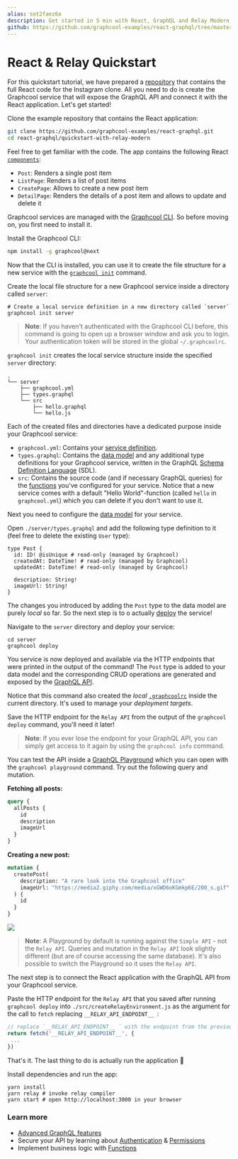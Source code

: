 ```yaml
---
alias: sot2faez6a
description: Get started in 5 min with React, GraphQL and Relay Modern by building a simple Instagram clone.
github: https://github.com/graphcool-examples/react-graphql/tree/master/quickstart-with-relay-modern
---
```


# React & Relay Quickstart


For this quickstart tutorial, we have prepared a [repository](https://github.com/graphcool-examples/react-graphql/tree/master/quickstart-with-relay-modern) that contains the full React code for the Instagram clone. All you need to do is create the Graphcool service that will expose the GraphQL API and connect it with the React application. Let's get started! 

<Instruction>

Clone the example repository that contains the React application:

```sh
git clone https://github.com/graphcool-examples/react-graphql.git
cd react-graphql/quickstart-with-relay-modern
```

</Instruction>

Feel free to get familiar with the code. The app contains the following React [`components`](https://github.com/graphcool-examples/react-graphql/tree/master/quickstart-with-relay-modern/src/components):

- `Post`: Renders a single post item
- `ListPage`: Renders a list of post items
- `CreatePage`: Allows to create a new post item
- `DetailPage`: Renders the details of a post item and allows to update and delete it

Graphcool services are managed with the [Graphcool CLI](!alias-zboghez5go). So before moving on, you first need to install it.

<Instruction>

Install the Graphcool CLI:

```sh
npm install -g graphcool@next
```

</Instruction>

Now that the CLI is installed, you can use it to create the file structure for a new service with the [`graphcool init`](!alias-zboghez5go#graphcool-init) command.

<Instruction>

Create the local file structure for a new Graphcool service inside a directory called `server`:

```sh(path="")
# Create a local service definition in a new directory called `server`
graphcool init server
```

</Instruction>

> **Note**: If you haven't authenticated with the Graphcool CLI before, this command is going to open up a browser window and ask you to login. Your authentication token will be stored in the global `~/.graphcoolrc`.

`graphcool init` creates the local service structure inside the specified `server` directory:

```(nocopy)
.
└── server
    ├── graphcool.yml
    ├── types.graphql
    └── src
        ├── hello.graphql
        └── hello.js
```

Each of the created files and directories have a dedicated purpose inside your Graphcool service:
- `graphcool.yml`: Contains your [service definition](!alias-opheidaix3).
- `types.graphql`: Contains the [data model](!alias-eiroozae8u) and any additional type definitions for your Graphcool service, written in the GraphQL [Schema Definition Language](https://medium.com/@graphcool/graphql-sdl-schema-definition-language-6755bcb9ce51) (SDL).
- `src`: Contains the source code (and if necessary GraphQL queries) for the [functions](!alias-aiw4aimie9) you've configured for your service. Notice that a new service comes with a default "Hello World"-function (called `hello` in `graphcool.yml`) which you can delete if you don't want to use it.

Next you need to configure the [data model](!alias-eiroozae8u) for your service.

<Instruction>

Open `./server/types.graphql` and add the following type definition to it (feel free to delete the existing `User` type):

```graphql(path="server/types.graphql")
type Post {
  id: ID! @isUnique # read-only (managed by Graphcool)
  createdAt: DateTime! # read-only (managed by Graphcool)
  updatedAt: DateTime! # read-only (managed by Graphcool)

  description: String!
  imageUrl: String!
}
```

</Instruction>

The changes you introduced by adding the `Post` type to the data model are purely _local_ so far. So the next step is to o actually [deploy](!alias-aiteerae6l#graphcool-deploy) the service!

<Instruction>

Navigate to the `server` directory and deploy your service:

```sh(path="")
cd server
graphcool deploy
```

</Instruction>

You service is now deployed and available via the HTTP endpoints that were printed in the output of the command! The `Post` type is added to your data model and the corresponding CRUD operations are generated and exposed by the [GraphQL API](!alias-abogasd0go).

Notice that this command also created the _local_ [`.graphcoolrc`](!alias-zoug8seen4) inside the current directory. It's used to manage your _deployment targets_.


<Instruction>

Save the HTTP endpoint for the `Relay API` from the output of the `graphcool deploy` command, you'll need it later!

</Instruction>

> **Note**: If you ever lose the endpoint for your GraphQL API, you can simply get access to it again by using the `graphcool info` command. 

<!--
<InfoBox type=info>

Since you're using Relay in this project, you need to use the endpoint for the `Relay API`. Relay has a number of requirements for how a GraphQL API needs to be structured (e.g. exposing relations as _connections_). These requirements are implemented in the Graphcool `Relay API`.

</InfoBox>
-->

You can test the API inside a [GraphQL Playground](https://github.com/graphcool/graphql-playground) which you can open with the `graphcool playground` command. Try out the following query and mutation.

**Fetching all posts:**

```graphql
query {
  allPosts {
    id
    description
    imageUrl
  }
}
```

**Creating a new post:**

```graphql
mutation {
  createPost(
    description: "A rare look into the Graphcool office"
    imageUrl: "https://media2.giphy.com/media/xGWD6oKGmkp6E/200_s.gif"
  ) {
    id
  }
}
```

![](https://imgur.com/w95UEi9.gif)

> **Note**: A Playground by default is running against the `Simple API` - not the `Relay API`. Queries and mutation in the `Relay API` look slightly different (but are of course accessing the same database). It's also possible to switch the Playground so it uses the `Relay API`.

The next step is to connect the React application with the GraphQL API from your Graphcool service.

<Instruction>

Paste the HTTP endpoint for the `Relay API` that you saved after running `graphcool deploy` into `./src/createRelayEnvironment.js` as the argument for the call to `fetch` replacing `__RELAY_API_ENDPOINT__ `:

```js
// replace `__RELAY_API_ENDPOINT__ ` with the endpoint from the previous step
return fetch('__RELAY_API_ENDPOINT__', {
 ...
})  
```

</Instruction>

That's it. The last thing to do is actually run the application 🚀

<Instruction>

Install dependencies and run the app:

```sh(path="")
yarn install
yarn relay # invoke relay compiler
yarn start # open http://localhost:3000 in your browser
```

</Instruction>


### Learn more

* [Advanced GraphQL features](https://blog.graph.cool/advanced-graphql-features-of-the-graphcool-api-5b8db3b0a71)
* Secure your API by learning about [Authentication](!alias-bee4oodood) & [Permissions](!alias-iegoo0heez)
* Implement business logic with [Functions](!alias-aiw4aimie9)
